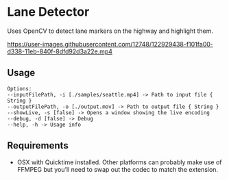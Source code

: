 # Lane Detector

Uses OpenCV to detect lane markers on the highway and highlight them.

https://user-images.githubusercontent.com/12748/122929438-f101fa00-d338-11eb-840f-8dfd92d3a22e.mp4

## Usage

    Options:
    --inputFilePath, -i [./samples/seattle.mp4] -> Path to input file { String }
    --outputFilePath, -o [./output.mov] -> Path to output file { String }
    --showLive, -s [false] -> Opens a window showing the live encoding
    --debug, -d [false] -> Debug
    --help, -h -> Usage info 

## Requirements

- OSX with Quicktime installed. Other platforms can probably make use of FFMPEG but you’ll need to swap out the codec to match the extension.